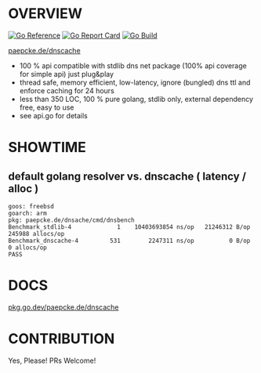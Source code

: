 # OVERVIEW
[![Go Reference](https://pkg.go.dev/badge/paepcke.de/dnscache.svg)](https://pkg.go.dev/paepcke.de/dnscache) [![Go Report Card](https://goreportcard.com/badge/paepcke.de/dnscache)](https://goreportcard.com/report/paepcke.de/dnscache) [![Go Build](https://github.com/paepckehh/dnscache/actions/workflows/golang.yml/badge.svg)](https://github.com/paepckehh/dnscache/actions/workflows/golang.yml)

[paepcke.de/dnscache](https://paepcke.de/dnscache/)

- 100 % api compatible with stdlib dns net package (100% api coverage for simple api) just plug&play
- thread safe, memory efficient, low-latency, ignore (bungled) dns ttl and enforce caching for 24 hours
- less than 350 LOC, 100 % pure golang, stdlib only, external dependency free, easy to use
- see api.go for details

# SHOWTIME  

## default golang resolver vs. dnscache ( latency / alloc )

``` Shell
goos: freebsd
goarch: arm
pkg: paepcke.de/dnsache/cmd/dnsbench
Benchmark_stdlib-4     	       1	10403693854 ns/op	21246312 B/op	  245988 allocs/op
Benchmark_dnscache-4   	     531	    2247311 ns/op	       0 B/op	       0 allocs/op
PASS
```

# DOCS

[pkg.go.dev/paepcke.de/dnscache](https://pkg.go.dev/paepcke.de/dnscache)

# CONTRIBUTION

Yes, Please! PRs Welcome! 
